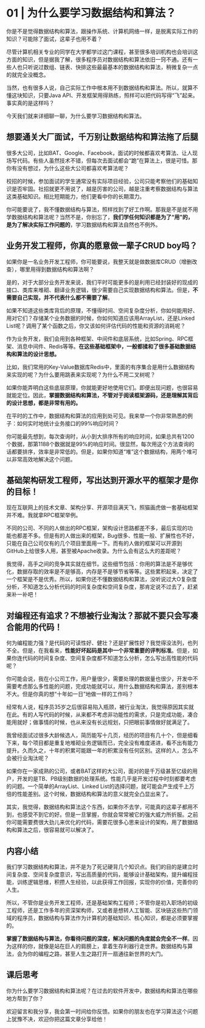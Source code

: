 # 01 \| 为什么要学习数据结构和算法？

你是不是觉得数据结构和算法，跟操作系统、计算机网络一样，是脱离实际工作的知识？可能除了面试，这辈子也用不着？

尽管计算机相关专业的同学在大学都学过这门课程，甚至很多培训机构也会培训这方面的知识，但是据我了解，很多程序员对数据结构和算法依旧一窍不通。还有一些人也只听说过数组、链表、快排这些最最基本的数据结构和算法，稍微复杂一点的就完全没概念。

当然，也有很多人说，自己实际工作中根本用不到数据结构和算法。所以，就算不懂这块知识，只要Java API、开发框架用得熟练，照样可以把代码写得“飞”起来。事实真的是这样吗？

今天我们就来详细聊一聊，为什么要学习数据结构和算法。

## 想要通关大厂面试，千万别让数据结构和算法拖了后腿

很多大公司，比如BAT、Google、Facebook，面试的时候都喜欢考算法、让人现场写代码。有些人虽然技术不错，但每次去面试都会“跪”在算法上，很是可惜。那你有没有想过，为什么这些大公司都喜欢考算法呢？

校招的时候，参加面试的学生通常没有实际项目经验，公司只能考察他们的基础知识是否牢固。社招就更不用说了，越是厉害的公司，越是注重考察数据结构与算法这类基础知识。相比短期能力，他们更看中你的长期潜力。

<!-- [[[read_end]]] -->

你可能要说了，我不懂数据结构与算法，照样找到了好工作啊。那我是不是就不用学数据结构和算法呢？当然不是，你别忘了，**我们学任何知识都是为了“用”的，是为了解决实际工作问题的**，学习数据结构和算法自然也不例外。

## 业务开发工程师，你真的愿意做一辈子CRUD boy吗？

如果你是一名业务开发工程师，你可能要说，我整天就是做数据库CRUD（增删改查），哪里用得到数据结构和算法啊？

是的，对于大部分业务开发来说，我们平时可能更多的是利用已经封装好的现成的接口、类库来堆砌、翻译业务逻辑，很少需要自己实现数据结构和算法。但是，**不需要自己实现，并不代表什么都不需要了解**。

如果不知道这些类库背后的原理，不懂得时间、空间复杂度分析，你如何能用好、用对它们？存储某个业务数据的时候，你如何知道应该用ArrayList，还是Linked List呢？调用了某个函数之后，你又该如何评估代码的性能和资源的消耗呢？

作为业务开发，我们会用到各种框架、中间件和底层系统，比如Spring、RPC框架、消息中间件、Redis等等。**在这些基础框架中，一般都揉和了很多基础数据结构和算法的设计思想。**

比如，我们常用的Key-Value数据库Redis中，里面的有序集合是用什么数据结构来实现的呢？为什么要用跳表来实现呢？为什么不用二叉树呢？

如果你能弄明白这些底层原理，你就能更好地使用它们。即便出现问题，也很容易就能定位。因此，**掌握数据结构和算法，不管对于阅读框架源码，还是理解其背后的设计思想，都是非常有用的。**

在平时的工作中，数据结构和算法的应用到处可见。我来举一个你非常熟悉的例子：如何实时地统计业务接口的99%响应时间？

你可能最先想到，每次查询时，从小到大排序所有的响应时间，如果总共有1200个数据，那第1188个数据就是99%的响应时间。很显然，每次用这个方法查询的话都要排序，效率是非常低的。但是，如果你知道“堆”这个数据结构，用两个堆可以非常高效地解决这个问题。

## 基础架构研发工程师，写出达到开源水平的框架才是你的目标！

现在互联网上的技术文章、架构分享、开源项目满天飞，照猫画虎做一套基础框架并不难。我就拿RPC框架举例。

不同的公司、不同的人做出的RPC框架，架构设计思路都差不多，最后实现的功能也都差不多。但是有的人做出来的框架，Bug很多、性能一般、扩展性也不好，只能在自己公司仅有的几个项目里面用一下。而有的人做的框架可以开源到GitHub上给很多人用，甚至被Apache收录。为什么会有这么大的差距呢？

我觉得，高手之间的竞争其实就在细节。这些细节包括：你用的算法是不是够优化，数据存取的效率是不是够高，内存是不是够节省等等。这些累积起来，决定了一个框架是不是优秀。所以，如果你还不懂数据结构和算法，没听说过大O复杂度分析，不知道怎么分析代码的时间复杂度和空间复杂度，那肯定说不过去了，赶紧来补一补吧！

## 对编程还有追求？不想被行业淘汰？那就不要只会写凑合能用的代码！

何为编程能力强？是代码的可读性好、健壮？还是扩展性好？我觉得没法列，也列不全。但是，在我看来，**性能好坏起码是其中一个非常重要的评判标准**。但是，如果你连代码的时间复杂度、空间复杂度都不知道怎么分析，怎么写出高性能的代码呢？

你可能会说，我在小公司工作，用户量很少，需要处理的数据量也很少，开发中不需要考虑那么多性能的问题，完成功能就可以，用什么数据结构和算法，差别根本不大。但是你真的想“十年如一日”地做一样的工作吗？

经常有人说，程序员35岁之后很容易陷入瓶颈，被行业淘汰，我觉得原因其实就在此。有的人写代码的时候，从来都不考虑非功能性的需求，只是完成功能，凑合能用就好；做事情的时候，也从来没有长远规划，只把眼前事情做好就满足了。

我曾经面试过很多大龄候选人，简历能写十几页，经历的项目有几十个，但是细看下来，每个项目都是重复地堆砌业务逻辑而已，完全没有难度递进，看不出有能力提升。久而久之，十年的积累可能跟一年的积累没有任何区别。这样的人，怎么不会被行业淘汰呢？

如果你在一家成熟的公司，或者BAT这样的大公司，面对的是千万级甚至亿级的用户，开发的是TB、PB级别数据的处理系统。性能几乎是开发过程中时刻都要考虑的问题。一个简单的ArrayList、Linked List的选择问题，就可能会产生成千上万倍的性能差别。这个时候，数据结构和算法的意义就完全凸显出来了。

其实，我觉得，数据结构和算法这个东西，如果你不去学，可能真的这辈子都用不到，也感受不到它的好。但是一旦掌握，你就会常常被它的强大威力所折服。之前你可能需要费很大劲儿来优化的代码，需要花很多心思来设计的架构，用了数据结构和算法之后，很容易就可以解决了。

## 内容小结

我们学习数据结构和算法，并不是为了死记硬背几个知识点。我们的目的是建立时间复杂度、空间复杂度意识，写出高质量的代码，能够设计基础架构，提升编程技能，训练逻辑思维，积攒人生经验，以此获得工作回报，实现你的价值，完善你的人生。

所以，不管你是业务开发工程师，还是基础架构工程师；不管你是初入职场的初级工程师，还是工作多年的资深架构师，又或者是想转人工智能、区块链这些热门领域的程序员，数据结构与算法作为计算机的基础知识、核心知识，都是必须要掌握的。

**掌握了数据结构与算法，你看待问题的深度，解决问题的角度就会完全不一样**。因为这样的你，就像是站在巨人的肩膀上，拿着生存利器行走世界。数据结构与算法，会为你的编程之路，甚至人生之路打开一扇通往新世界的大门。

## 课后思考

你为什么要学习数据结构和算法呢？在过去的软件开发中，数据结构和算法在哪些地方帮到了你？

欢迎留言和我分享，我会第一时间给你反馈。如果你的朋友也在学习算法这个问题上犹豫不决，欢迎你把这篇文章分享给他！

